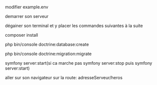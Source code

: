 modifier example.env

demarrer son serveur

dégainer son terminal et y placer les commandes suivantes à la suite

composer install

php bin/console doctrine:database:create

php bin/console doctrine:migration:migrate 


symfony server:start(si ca marche pas symfony server:stop puis symfony server:start)

aller sur son navigateur sur la route: adresseServeur/heros
